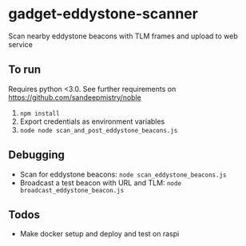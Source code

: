 # gadget-eddystone-scanner
Scan nearby eddystone beacons with TLM frames and upload to web service

## To run
Requires python <3.0. See further requirements on https://github.com/sandeepmistry/noble

1. `npm install`
1. Export credentials as environment variables
1. `node node scan_and_post_eddystone_beacons.js`

## Debugging
* Scan for eddystone beacons: `node scan_eddystone_beacons.js`
* Broadcast a test beacon with URL and TLM: `node broadcast_eddystone_beacon.js`

## Todos
* Make docker setup and deploy and test on raspi
